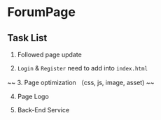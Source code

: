 # ForumPage

## Task List

1. Followed page update

2. `Login` & `Register` need to add into `index.html`

~~ 3. Page optimization （css, js, image, asset) ~~

4. Page Logo

5. Back-End Service


